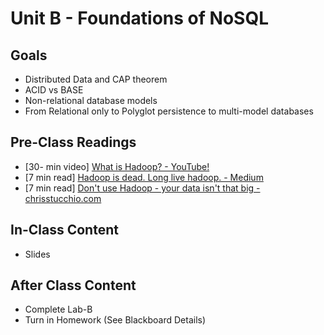# Unit B - Foundations of NoSQL

## Goals

- Distributed Data and CAP theorem  
- ACID vs BASE  
- Non-relational database models  
- From Relational only to Polyglot persistence to multi-model databases  

## Pre-Class Readings

- [30- min video] [What is Hadoop? - YouTube!](https://www.youtube.com/watch?v=iANBytZ26MI)
- [7 min read] [Hadoop is dead. Long live hadoop. - Medium](https://medium.com/@acmurthy/hadoop-is-dead-long-live-hadoop-f22069b264ac)
- [7 min read] [Don't use Hadoop - your data isn't that big - chrisstucchio.com](https://www.chrisstucchio.com/blog/2013/hadoop_hatred.html)

## In-Class Content

- Slides

## After Class Content

- Complete Lab-B
- Turn in Homework (See Blackboard Details)